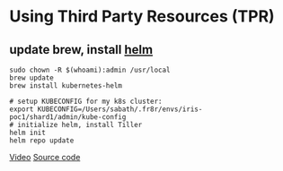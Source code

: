 # Using Third Party Resources (TPR)
## update brew, install [helm](https://github.com/kubernetes/helm/blob/master/docs/quickstart.md)

```console
sudo chown -R $(whoami):admin /usr/local
brew update
brew install kubernetes-helm

# setup KUBECONFIG for my k8s cluster:
export KUBECONFIG=/Users/sabath/.fr8r/envs/iris-poc1/shard1/admin/kube-config
# initialize helm, install Tiller
helm init
helm repo update
```

[Video](https://www.youtube.com/watch?v=qiB4RxCDC8o)
[Source code](https://github.com/arschles/2017-KubeCon-EU)


```console

```
